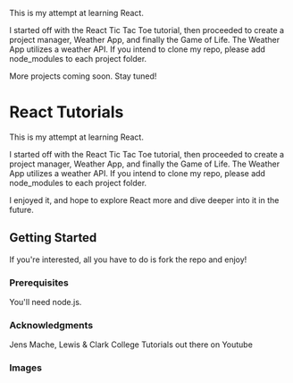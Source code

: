 This is my attempt at learning React.

I started off with the React Tic Tac Toe tutorial, then proceeded to create a project manager, Weather App, and finally the Game of Life. The Weather App utilizes a weather API. If you intend to clone my repo, please add node_modules to each project folder.

More projects coming soon. Stay tuned!

# React Tutorials
This is my attempt at learning React.

I started off with the React Tic Tac Toe tutorial, then proceeded to create a project manager, Weather App, and finally the Game of Life. The Weather App utilizes a weather API. If you intend to clone my repo, please add node_modules to each project folder.

I enjoyed it, and hope to explore React more and dive deeper into it in the future.

## Getting Started

If you're interested, all you have to do is fork the repo and enjoy!

### Prerequisites

You'll need node.js.

### Acknowledgments

Jens Mache, Lewis &amp; Clark College
Tutorials out there on Youtube

### Images

